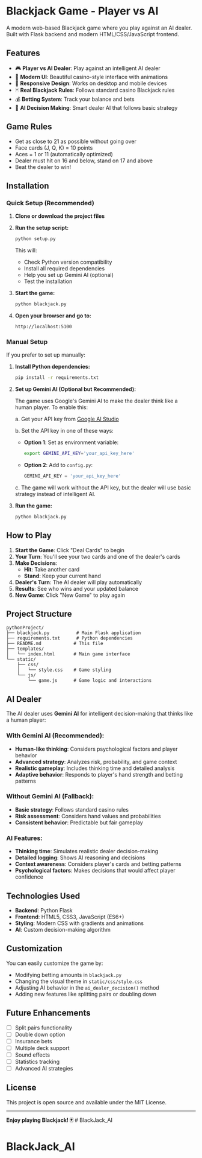 # Blackjack Game - Player vs AI

A modern web-based Blackjack game where you play against an AI dealer. Built with Flask backend and modern HTML/CSS/JavaScript frontend.

## Features

- 🎮 **Player vs AI Dealer**: Play against an intelligent AI dealer
- 🎨 **Modern UI**: Beautiful casino-style interface with animations
- 📱 **Responsive Design**: Works on desktop and mobile devices
- 🃏 **Real Blackjack Rules**: Follows standard casino Blackjack rules
- 💰 **Betting System**: Track your balance and bets
- 🎯 **AI Decision Making**: Smart dealer AI that follows basic strategy

## Game Rules

- Get as close to 21 as possible without going over
- Face cards (J, Q, K) = 10 points
- Aces = 1 or 11 (automatically optimized)
- Dealer must hit on 16 and below, stand on 17 and above
- Beat the dealer to win!

## Installation

### Quick Setup (Recommended)

1. **Clone or download the project files**

2. **Run the setup script:**
   ```bash
   python setup.py
   ```
   
   This will:
   - Check Python version compatibility
   - Install all required dependencies
   - Help you set up Gemini AI (optional)
   - Test the installation

3. **Start the game:**
   ```bash
   python blackjack.py
   ```

4. **Open your browser and go to:**
   ```
   http://localhost:5100
   ```

### Manual Setup

If you prefer to set up manually:

1. **Install Python dependencies:**
   ```bash
   pip install -r requirements.txt
   ```

2. **Set up Gemini AI (Optional but Recommended):**
   
   The game uses Google's Gemini AI to make the dealer think like a human player. To enable this:
   
   a. Get your API key from [Google AI Studio](https://makersuite.google.com/app/apikey)
   
   b. Set the API key in one of these ways:
   - **Option 1**: Set as environment variable:
     ```bash
     export GEMINI_API_KEY='your_api_key_here'
     ```
   - **Option 2**: Add to `config.py`:
     ```python
     GEMINI_API_KEY = 'your_api_key_here'
     ```
   
   c. The game will work without the API key, but the dealer will use basic strategy instead of intelligent AI.

3. **Run the game:**
   ```bash
   python blackjack.py
   ```

## How to Play

1. **Start the Game**: Click "Deal Cards" to begin
2. **Your Turn**: You'll see your two cards and one of the dealer's cards
3. **Make Decisions**:
   - **Hit**: Take another card
   - **Stand**: Keep your current hand
4. **Dealer's Turn**: The AI dealer will play automatically
5. **Results**: See who wins and your updated balance
6. **New Game**: Click "New Game" to play again

## Project Structure

```
pythonProject/
├── blackjack.py          # Main Flask application
├── requirements.txt      # Python dependencies
├── README.md            # This file
├── templates/
│   └── index.html       # Main game interface
└── static/
    ├── css/
    │   └── style.css    # Game styling
    └── js/
        └── game.js      # Game logic and interactions
```

## AI Dealer

The AI dealer uses **Gemini AI** for intelligent decision-making that thinks like a human player:

### With Gemini AI (Recommended):
- **Human-like thinking**: Considers psychological factors and player behavior
- **Advanced strategy**: Analyzes risk, probability, and game context
- **Realistic gameplay**: Includes thinking time and detailed analysis
- **Adaptive behavior**: Responds to player's hand strength and betting patterns

### Without Gemini AI (Fallback):
- **Basic strategy**: Follows standard casino rules
- **Risk assessment**: Considers hand values and probabilities
- **Consistent behavior**: Predictable but fair gameplay

### AI Features:
- **Thinking time**: Simulates realistic dealer decision-making
- **Detailed logging**: Shows AI reasoning and decisions
- **Context awareness**: Considers player's cards and betting patterns
- **Psychological factors**: Makes decisions that would affect player confidence

## Technologies Used

- **Backend**: Python Flask
- **Frontend**: HTML5, CSS3, JavaScript (ES6+)
- **Styling**: Modern CSS with gradients and animations
- **AI**: Custom decision-making algorithm

## Customization

You can easily customize the game by:
- Modifying betting amounts in `blackjack.py`
- Changing the visual theme in `static/css/style.css`
- Adjusting AI behavior in the `ai_dealer_decision()` method
- Adding new features like splitting pairs or doubling down

## Future Enhancements

- [ ] Split pairs functionality
- [ ] Double down option
- [ ] Insurance bets
- [ ] Multiple deck support
- [ ] Sound effects
- [ ] Statistics tracking
- [ ] Advanced AI strategies

## License

This project is open source and available under the MIT License.

---

**Enjoy playing Blackjack! 🃏** # BlackJack_AI
# BlackJack_AI
